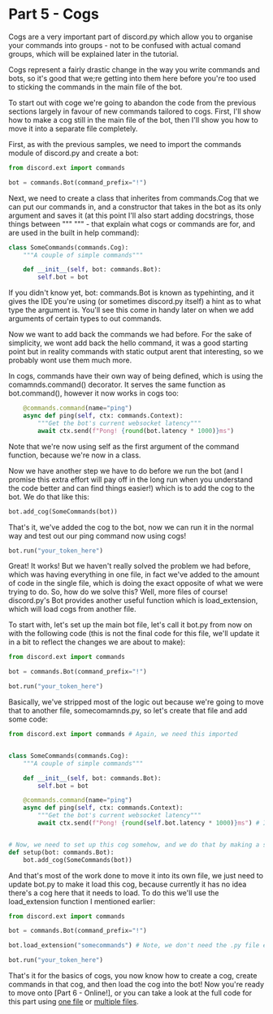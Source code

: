 # Part 5 - Cogs

Cogs are a very important part of discord&#46;py which allow you to organise your commands into groups - not to be confused with actual comand groups, which will be explained later in the tutorial.

Cogs represent a fairly drastic change in the way you write commands and bots, so it's good that we;re getting into them here before you're too used to sticking the commands in the main file of the bot.

To start out with coge we're going to abandon the code from the previous sections largely in favour of new commands tailored to cogs. First, I'll show how to make a cog still in the main file of the bot, then I'll show you how to move it into a separate file completely.

First, as with the previous samples, we need to import the commands module of discord&#46;py and create a bot:

```py
from discord.ext import commands

bot = commands.Bot(command_prefix="!")
```

Next, we need to create a class that inherites from commands.Cog that we can put our commands in, and a constructor that takes in the bot as its only argument and saves it (at this point I'll also start adding docstrings, those things between """ """ - that explain what cogs or commands are for, and are used in the built in help command):

```py
class SomeCommands(commands.Cog):
    """A couple of simple commands"""

    def __init__(self, bot: commands.Bot):
        self.bot = bot
```

If you didn't know yet, bot: commands.Bot is known as typehinting, and it gives the IDE you're using (or sometimes discord&#46;py itself) a hint as to what type the argument is. You'll see this come in handy later on when we add arguments of certain types to out commands.

Now we want to add back the commands we had before. For the sake of simplicity, we wont add back the hello command, it was a good starting point but in reality commands with static output arent that interesting, so we probably wont use them much more.

In cogs, commands have their own way of being defined, which is using the comamnds.command() decorator. It serves the same function as bot.command(), however it now works in cogs too:

```py
    @commands.command(name="ping")
    async def ping(self, ctx: commands.Context):
        """Get the bot's current websocket latency"""
        await ctx.send(f"Pong! {round(bot.latency * 1000)}ms")
```

Note that we're now using self as the first argument of the command function, because we're now in a class.

Now we have another step we have to do before we run the bot (and I promise this extra effort will pay off in the long run when you understand the code better and can find things easier!) which is to add the cog to the bot. We do that like this:

```py
bot.add_cog(SomeCommands(bot))
```

That's it, we've added the cog to the bot, now we can run it in the normal way and test out our ping command now using cogs!

```py
bot.run("your_token_here")
```

Great! It works! But we haven't really solved the problem we had before, which was having everything in one file, in fact we've added to the amount of code in the single file, which is doing the exact opposite of what we were trying to do. So, how do we solve this? Well, more files of course! discord&#46;py's Bot provides another useful function which is load_extension, which will load cogs from another file.

To start with, let's set up the main bot file, let's call it bot&#46;py from now on with the following code (this is not the final code for this file, we'll update it in a bit to reflect the changes we are about to make):

```py
from discord.ext import commands

bot = commands.Bot(command_prefix="!")

bot.run("your_token_here")
```

Basically, we've stripped most of the logic out because we're going to move that to another file, somecomamnds&#46;py, so let's create that file and add some code:

```py
from discord.ext import commands # Again, we need this imported


class SomeCommands(commands.Cog):
    """A couple of simple commands"""

    def __init__(self, bot: commands.Bot):
        self.bot = bot

    @commands.command(name="ping")
    async def ping(self, ctx: commands.Context):
        """Get the bot's current websocket latency"""
        await ctx.send(f"Pong! {round(self.bot.latency * 1000)}ms") # It's now self.bot.latency


# Now, we need to set up this cog somehow, and we do that by making a setup function:
def setup(bot: commands.Bot):
    bot.add_cog(SomeCommands(bot))
```

And that's most of the work done to move it into its own file, we just need to update bot&#46;py to make it load this cog, because currently it has no idea there's a cog here that it needs to load. To do this we'll use the load_extension function I mentioned earlier:

```py
from discord.ext import commands

bot = commands.Bot(command_prefix="!")

bot.load_extension("somecommands") # Note, we don't need the .py file extension

bot.run("your_token_here")
```

That's it for the basics of cogs, you now know how to create a cog, create commands in that cog, and then load the cog into the bot! Now you're ready to move onto [Part 6 - Online!], or you can take a look at the full code for this part using [one file](../code/part5/one_file.py) or [multiple files](../code/part5/multiple_files/bot.py).